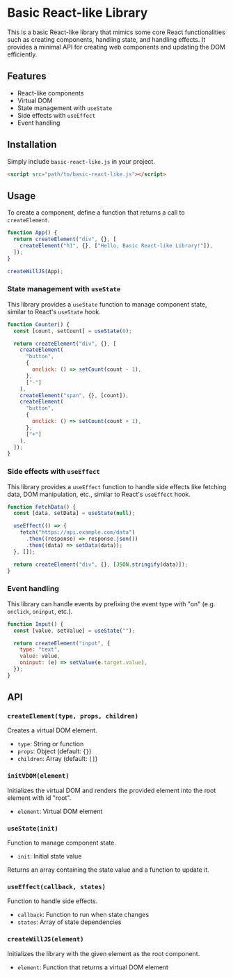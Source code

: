 # Basic React-like Library

This is a basic React-like library that mimics some core React functionalities such as creating components, handling state, and handling effects. It provides a minimal API for creating web components and updating the DOM efficiently.

## Features

- React-like components
- Virtual DOM
- State management with `useState`
- Side effects with `useEffect`
- Event handling

## Installation

Simply include `basic-react-like.js` in your project.

```html
<script src="path/to/basic-react-like.js"></script>
```

## Usage

To create a component, define a function that returns a call to `createElement`.

```javascript
function App() {
  return createElement("div", {}, [
    createElement("h1", {}, ["Hello, Basic React-like Library!"]),
  ]);
}

createWillJS(App);
```

### State management with `useState`

This library provides a `useState` function to manage component state, similar to React's `useState` hook.

```javascript
function Counter() {
  const [count, setCount] = useState(0);

  return createElement("div", {}, [
    createElement(
      "button",
      {
        onclick: () => setCount(count - 1),
      },
      ["-"]
    ),
    createElement("span", {}, [count]),
    createElement(
      "button",
      {
        onclick: () => setCount(count + 1),
      },
      ["+"]
    ),
  ]);
}
```

### Side effects with `useEffect`

This library provides a `useEffect` function to handle side effects like fetching data, DOM manipulation, etc., similar to React's `useEffect` hook.

```javascript
function FetchData() {
  const [data, setData] = useState(null);

  useEffect(() => {
    fetch("https://api.example.com/data")
      .then((response) => response.json())
      .then((data) => setData(data));
  }, []);

  return createElement("div", {}, [JSON.stringify(data)]);
}
```

### Event handling

This library can handle events by prefixing the event type with "on" (e.g. `onclick`, `oninput`, etc.).

```javascript
function Input() {
  const [value, setValue] = useState("");

  return createElement("input", {
    type: "text",
    value: value,
    oninput: (e) => setValue(e.target.value),
  });
}
```

## API

### `createElement(type, props, children)`

Creates a virtual DOM element.

- `type`: String or function
- `props`: Object (default: `{}`)
- `children`: Array (default: `[]`)

### `initVDOM(element)`

Initializes the virtual DOM and renders the provided element into the root element with id "root".

- `element`: Virtual DOM element

### `useState(init)`

Function to manage component state.

- `init`: Initial state value

Returns an array containing the state value and a function to update it.

### `useEffect(callback, states)`

Function to handle side effects.

- `callback`: Function to run when state changes
- `states`: Array of state dependencies

### `createWillJS(element)`

Initializes the library with the given element as the root component.

- `element`: Function that returns a virtual DOM element
